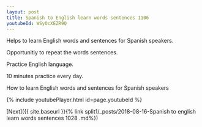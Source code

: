 ```yaml
---
layout: post
title: Spanish to English learn words sentences 1106 
youtubeId: WSyOcXEZR9Q
---
```

 
 
Helps to learn English words and sentences for Spanish speakers.

Opportunitiy to repeat the words sentences. 

Practice English language. 
 
10 minutes practice every day. 
 
How to learn English words and sentences for Spanish speakers 
 
{% include youtubePlayer.html id=page.youtubeId %}
 
 
[Next]({{ site.baseurl }}{% link  split1/_posts/2018-08-16-Spanish to english learn words sentences 1028 .md%})
 
